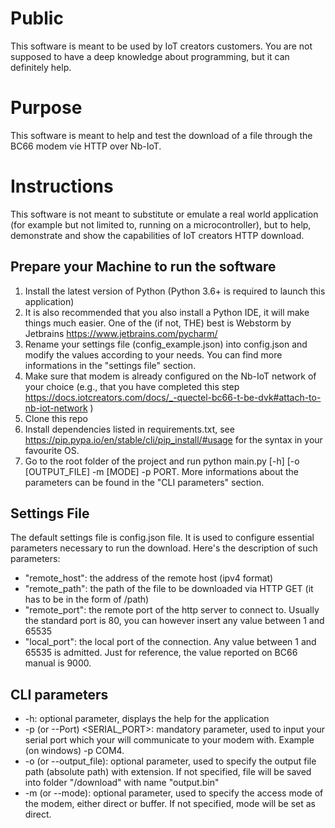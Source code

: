 # Public
This software is meant to be used by IoT creators customers. You are not supposed to have a deep knowledge about programming, but it can definitely help.
# Purpose
This software is meant to help and test the download of a file through the BC66 modem vie HTTP over Nb-IoT.
# Instructions
This software is not meant to substitute or emulate a real world application (for example but not limited to, running on a microcontroller), but to help, demonstrate and show the capabilities of IoT creators HTTP download.
## Prepare your Machine to run the software
1) Install the latest version of Python (Python 3.6+ is required to launch this application)
2) It is also recommended that you also install a Python IDE, it will make things much easier. One of the (if not, THE) best is Webstorm by Jetbrains https://www.jetbrains.com/pycharm/
3) Rename your settings file (config_example.json) into config.json and modify the values according to your needs. You can find more informations in the "settings file" section.
4) Make sure that modem is already configured on the Nb-IoT network of your choice (e.g., that you have completed this step https://docs.iotcreators.com/docs/_-quectel-bc66-t-be-dvk#attach-to-nb-iot-network )
5) Clone this repo
6) Install dependencies listed in requirements.txt, see https://pip.pypa.io/en/stable/cli/pip_install/#usage for the syntax in your favourite OS.
7) Go to the root folder of the project and run python main.py [-h] [-o [OUTPUT_FILE] -m [MODE] -p PORT. More informations about the parameters can be found in the "CLI parameters" section.
## Settings File
The default settings file is config.json file. It is used to configure essential parameters necessary to run the download.
Here's the description of such parameters:
* "remote_host": the address of the remote host (ipv4 format)
* "remote_path": the path of the file to be downloaded via HTTP GET (it has to be in the form of /path)
* "remote_port": the remote port of the http server to connect to. Usually the standard port is 80, you can however insert any value between 1 and 65535
* "local_port": the local port of the connection. Any value between 1 and 65535 is admitted. Just for reference, the value reported on BC66 manual is 9000.
## CLI parameters
* -h: optional parameter, displays the help for the application
* -p (or --Port) <SERIAL_PORT>: mandatory parameter, used to input your serial port which your will communicate to your modem with. Example (on windows) -p COM4.
* -o (or --output_file): optional parameter, used to specify the output file path (absolute path) with extension. If not specified, file will be saved into folder "/download" with name "output.bin"
* -m (or --mode): optional parameter, used to specify the access mode of the modem, either direct or buffer. If not specified, mode will be set as direct.

